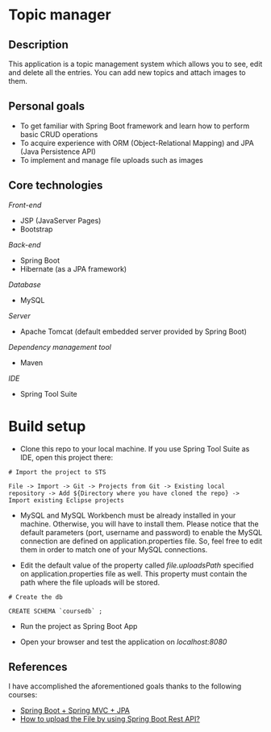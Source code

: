 # Topic manager

## Description

This application is a topic management system which allows you to see, edit and delete all the entries. You can add new topics and attach images to them.

## Personal goals

- To get familiar with Spring Boot framework and learn how to perform basic CRUD operations
- To acquire experience with ORM (Object-Relational Mapping) and JPA (Java Persistence API)
- To implement and manage file uploads such as images

## Core technologies

*Front-end*
- JSP (JavaServer Pages)
- Bootstrap

*Back-end*
- Spring Boot
- Hibernate (as a JPA framework)

*Database*
- MySQL

*Server*
- Apache Tomcat (default embedded server provided by Spring Boot)

*Dependency management tool*
- Maven

*IDE*
- Spring Tool Suite

# Build setup

- Clone this repo to your local machine. If you use Spring Tool Suite as IDE, open this project there:

```
# Import the project to STS

File -> Import -> Git -> Projects from Git -> Existing local repository -> Add ${Directory where you have cloned the repo} -> Import existing Eclipse projects
```

- MySQL and MySQL Workbench must be already installed in your machine. Otherwise, you will have to install them. Please notice that the default parameters (port, username and password) to enable the MySQL connection are defined on application.properties file. So, feel free to edit them in order to match one of your MySQL connections.

- Edit the default value of the property called _file.uploadsPath_ specified on application.properties file as well. This property must contain the path where the file uploads will be stored.

```
# Create the db

CREATE SCHEMA `coursedb` ;
```

- Run the project as Spring Boot App

- Open your browser and test the application on *localhost:8080*

## References

I have accomplished the aforementioned goals thanks to the following courses:

- [Spring Boot + Spring MVC + JPA](https://www.youtube.com/watch?v=II8V0_ilRbU&list=PLdJYl6XU45uLIHaPBQEj-cEMynAl0oeiz&index=1)
- [How to upload the File by using Spring Boot Rest API?](https://www.youtube.com/watch?v=zIcvHO_j00Q)
